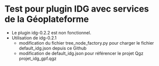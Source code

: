 # Test pour plugin IDG avec services de la Géoplateforme
- Le plugin idg-0.2.2 est non fonctionnel.
- Utilisation de idg-0.2.1
  - modification du fichier tree_node_factory.py pour charger le fichier default_idg.json depuis ce Github
  - modification de default_idg.json pour référencer le projet Qgz projet_idg_gpf.qgz 
